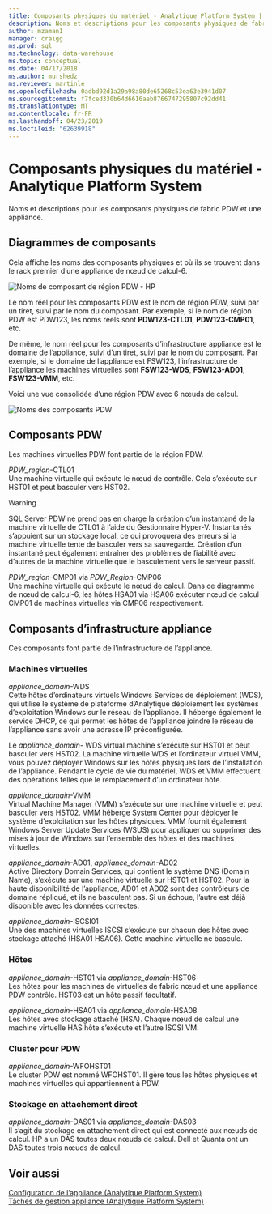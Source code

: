 ```yaml
---
title: Composants physiques du matériel - Analytique Platform System | Microsoft Docs
description: Noms et descriptions pour les composants physiques de fabric PDW et une appliance.
author: mzaman1
manager: craigg
ms.prod: sql
ms.technology: data-warehouse
ms.topic: conceptual
ms.date: 04/17/2018
ms.author: murshedz
ms.reviewer: martinle
ms.openlocfilehash: 0adbd92d1a29a98a80de65268c53ea63e3941d07
ms.sourcegitcommit: f7fced330b64d6616aeb8766747295807c92dd41
ms.translationtype: MT
ms.contentlocale: fr-FR
ms.lasthandoff: 04/23/2019
ms.locfileid: "62639918"
---
```

# <a name="appliance-physical-components---analytics-platform-system"></a>Composants physiques du matériel - Analytique Platform System
Noms et descriptions pour les composants physiques de fabric PDW et une appliance. 
  
<!-- MISSING LINKS See also [HDInsight Physical Components &#40;Analytics Platform System&#41;](hdinsight-physical-components.md).  -->  
  
## <a name="diagrams"></a>Diagrammes de composants  
Cela affiche les noms des composants physiques et où ils se trouvent dans le rack premier d’une appliance de nœud de calcul-6.  
  
![Noms de composant de région PDW - HP](./media/pdw-and-appliance-fabric-physical-components/APS_HW_ComponentNames-HP.png "APS_HW_ComponentNames-HP")  
  
Le nom réel pour les composants PDW est le nom de région PDW, suivi par un tiret, suivi par le nom du composant. Par exemple, si le nom de région PDW est PDW123, les noms réels sont **PDW123-CTL01**, **PDW123-CMP01**, etc.  
  
De même, le nom réel pour les composants d’infrastructure appliance est le domaine de l’appliance, suivi d’un tiret, suivi par le nom du composant. Par exemple, si le domaine de l’appliance est FSW123, l’infrastructure de l’appliance les machines virtuelles sont **FSW123-WDS**, **FSW123-AD01**, **FSW123-VMM**, etc.  
  
Voici une vue consolidée d’une région PDW avec 6 nœuds de calcul.  
  
![Noms des composants PDW](./media/pdw-and-appliance-fabric-physical-components/APS_HW_Names.png "APS_HW_Names")  
  
## <a name="pdw"></a>Composants PDW  
Les machines virtuelles PDW font partie de la région PDW.  
  
*PDW_region*-CTL01  
Une machine virtuelle qui exécute le nœud de contrôle. Cela s’exécute sur HST01 et peut basculer vers HST02.  
  
> [!WARNING]  
> SQL Server PDW ne prend pas en charge la création d’un instantané de la machine virtuelle de CTL01 à l’aide du Gestionnaire Hyper-V. Instantanés s’appuient sur un stockage local, ce qui provoquera des erreurs si la machine virtuelle tente de basculer vers sa sauvegarde. Création d’un instantané peut également entraîner des problèmes de fiabilité avec d’autres de la machine virtuelle que le basculement vers le serveur passif.  
  
*PDW_region*-CMP01 via *PDW_Region*-CMP06  
Une machine virtuelle qui exécute le nœud de calcul. Dans ce diagramme de nœud de calcul-6, les hôtes HSA01 via HSA06 exécuter nœud de calcul CMP01 de machines virtuelles via CMP06 respectivement.  
  
## <a name="fabric"></a>Composants d’infrastructure appliance  
Ces composants font partie de l’infrastructure de l’appliance.  
  
### <a name="virtual-machines"></a>Machines virtuelles  
*appliance_domain*-WDS  
Cette hôtes d’ordinateurs virtuels Windows Services de déploiement (WDS), qui utilise le système de plateforme d’Analytique déploiement les systèmes d’exploitation Windows sur le réseau de l’appliance. Il héberge également le service DHCP, ce qui permet les hôtes de l’appliance joindre le réseau de l’appliance sans avoir une adresse IP préconfigurée.  
  
Le *appliance_domain*- WDS virtual machine s’exécute sur HST01 et peut basculer vers HST02. La machine virtuelle WDS et l’ordinateur virtuel VMM, vous pouvez déployer Windows sur les hôtes physiques lors de l’installation de l’appliance. Pendant le cycle de vie du matériel, WDS et VMM effectuent des opérations telles que le remplacement d’un ordinateur hôte.  
  
*appliance_domain*-VMM  
Virtual Machine Manager (VMM) s’exécute sur une machine virtuelle et peut basculer vers HST02. VMM héberge System Center pour déployer le système d’exploitation sur les hôtes physiques. VMM fournit également Windows Server Update Services (WSUS) pour appliquer ou supprimer des mises à jour de Windows sur l’ensemble des hôtes et des machines virtuelles.  
  
*appliance_domain*-AD01, *appliance_domain*-AD02  
Active Directory Domain Services, qui contient le système DNS (Domain Name), s’exécute sur une machine virtuelle sur HST01 et HST02. Pour la haute disponibilité de l’appliance, AD01 et AD02 sont des contrôleurs de domaine répliqué, et ils ne basculent pas. Si un échoue, l’autre est déjà disponible avec les données correctes.  
  
*appliance_domain*-ISCSI01  
Une des machines virtuelles ISCSI s’exécute sur chacun des hôtes avec stockage attaché (HSA01 HSA06). Cette machine virtuelle ne bascule.  
  
### <a name="hosts"></a>Hôtes  
*appliance_domain*-HST01 via *appliance_domain*-HST06  
Les hôtes pour les machines de virtuelles de fabric nœud et une appliance PDW contrôle. HST03 est un hôte passif facultatif.  
  
*appliance_domain*-HSA01 via *appliance_domain*-HSA08  
Les hôtes avec stockage attaché (HSA). Chaque nœud de calcul une machine virtuelle HAS hôte s’exécute et l’autre ISCSI VM.  
  
### <a name="cluster-for-pdw"></a>Cluster pour PDW  
*appliance_domain*-WFOHST01  
Le cluster PDW est nommé WFOHST01. Il gère tous les hôtes physiques et machines virtuelles qui appartiennent à PDW.  
  
### <a name="direct-attached-storage"></a>Stockage en attachement direct  
*appliance_domain*-DAS01 via *appliance_domain*-DAS03  
Il s’agit du stockage en attachement direct qui est connecté aux nœuds de calcul. HP a un DAS toutes deux nœuds de calcul. Dell et Quanta ont un DAS toutes trois nœuds de calcul.  
  
## <a name="see-also"></a>Voir aussi  
<!-- MISSING LINKS [Hardware Configurations &#40;Analytics Platform System&#41;](../architecture/hardware-configurations.md)  -->  
[Configuration de l’appliance &#40;Analytique Platform System&#41;](appliance-configuration.md)  
[Tâches de gestion appliance &#40;Analytique Platform System&#41;](appliance-management-tasks.md)  
  
